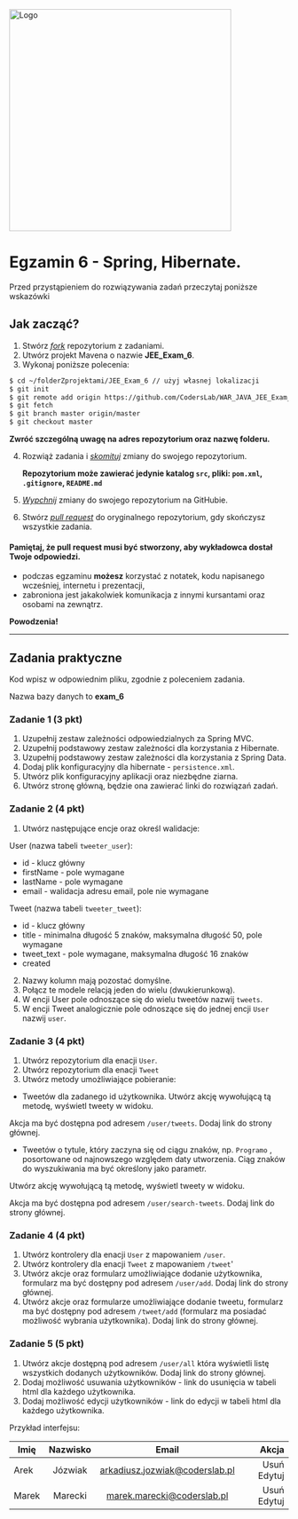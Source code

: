 <img alt="Logo" src="http://coderslab.pl/svg/logo-coderslab.svg" width="400">

# Egzamin 6 - Spring, Hibernate.

Przed przystąpieniem do rozwiązywania zadań przeczytaj poniższe wskazówki

## Jak zacząć?

1. Stwórz [*fork*][forking] repozytorium z zadaniami.
2. Utwórz projekt Mavena o nazwie **JEE_Exam_6**.
3. Wykonaj poniższe polecenia:
````bash
$ cd ~/folderZprojektami/JEE_Exam_6 // użyj własnej lokalizacji
$ git init
$ git remote add origin https://github.com/CodersLab/WAR_JAVA_JEE_Exam_6.git // użyj własnego forka
$ git fetch
$ git branch master origin/master
$ git checkout master

````
**Zwróć szczególną uwagę na adres repozytorium oraz nazwę folderu.**

4. Rozwiąż zadania i [*skomituj*][ref-commit] zmiany do swojego repozytorium.

    **Repozytorium może zawierać jedynie katalog `src`, pliki: `pom.xml`, `.gitignore`, `README.md`**
5. [*Wypchnij*][ref-push] zmiany do swojego repozytorium na GitHubie.
6. Stwórz [*pull request*][pull-request] do oryginalnego repozytorium, gdy skończysz wszystkie zadania.


#### Pamiętaj, że pull request musi być stworzony, aby wykładowca dostał Twoje odpowiedzi.

* podczas egzaminu **możesz** korzystać z notatek, kodu napisanego wcześniej, internetu i prezentacji,
* zabroniona jest jakakolwiek komunikacja z innymi kursantami oraz osobami na zewnątrz.

**Powodzenia!**

----------------------------------------------------------------------------------------

## Zadania praktyczne
Kod wpisz w odpowiednim pliku, zgodnie z poleceniem zadania.

Nazwa bazy danych to **exam_6**

### Zadanie 1 (3 pkt)

1. Uzupełnij zestaw zależności odpowiedzialnych za Spring MVC.
2. Uzupełnij podstawowy zestaw zależności dla korzystania z Hibernate.
3. Uzupełnij podstawowy zestaw zależności dla korzystania z Spring Data.
4. Dodaj plik konfiguracyjny dla hibernate -  `persistence.xml`.
5. Utwórz plik konfiguracyjny aplikacji oraz niezbędne ziarna.
6. Utwórz stronę główną, będzie ona zawierać linki do rozwiązań zadań.

### Zadanie 2 (4 pkt)

1. Utwórz następujące encje oraz określ walidacje:

User (nazwa tabeli `tweeter_user`):
- id - klucz główny
- firstName - pole wymagane
- lastName - pole wymagane
- email - walidacja adresu email, pole nie wymagane

Tweet (nazwa tabeli `tweeter_tweet`):
- id - klucz główny
- title - minimalna długość 5 znaków, maksymalna długość 50, pole wymagane
- tweet_text - pole wymagane, maksymalna długość 16 znaków
- created

2. Nazwy kolumn mają pozostać domyślne.
3. Połącz te modele relacją jeden do wielu (dwukierunkową).
4. W encji User pole odnoszące się do wielu tweetów nazwij ```tweets```.
5. W encji Tweet analogicznie pole odnoszące się do jednej encji `User` nazwij ```user```.

### Zadanie 3 (4 pkt)

1. Utwórz repozytorium dla enacji `User`.
2. Utwórz repozytorium dla enacji `Tweet`
3. Utwórz metody umożliwiające pobieranie:
- Tweetów dla zadanego id użytkownika. 
Utwórz akcję wywołującą tą metodę, wyświetl tweety w widoku.
 
Akcja ma być dostępna pod adresem `/user/tweets`. Dodaj link do strony głównej.

- Tweetów o tytule, który zaczyna się od ciągu znaków, np. `Programo` , posortowane od najnowszego względem daty utworzenia.
Ciąg znaków do wyszukiwania ma być określony jako parametr.

Utwórz akcję wywołującą tą metodę, wyświetl tweety w widoku.

Akcja ma być dostępna pod adresem `/user/search-tweets`. Dodaj link do strony głównej.
 

### Zadanie 4 (4 pkt)

1. Utwórz kontrolery dla enacji `User` z mapowaniem `/user`.
2. Utwórz kontrolery dla enacji `Tweet` z mapowaniem `/tweet`'
3. Utwórz akcje oraz formularz umożliwiające dodanie użytkownika, formularz ma być dostępny pod adresem `/user/add`. Dodaj link do strony głównej.
4. Utwórz akcje oraz formularze umożliwiające dodanie tweetu, formularz ma być dostępny pod adresem `/tweet/add` (formularz ma posiadać możliwość wybrania użytkownika).
Dodaj link do strony głównej.


### Zadanie 5 (5 pkt)

1. Utwórz akcje dostępną pod adresem `/user/all` która wyświetli listę wszystkich dodanych użytkowników. Dodaj link do strony głównej.
2. Dodaj możliwość usuwania użytkowników - link do usunięcia w tabeli html dla każdego użytkownika.
3. Dodaj możliwość edycji użytkowników - link do edycji w tabeli html dla każdego użytkownika.

Przykład interfejsu:

| Imię      | Nazwisko | Email                            | Akcja
| --------- |:--------:|:--------------------------------:| ----------:|
| Arek      | Józwiak  | arkadiusz.jozwiak@coderslab.pl   | Usuń Edytuj|
| Marek     | Marecki  |     marek.marecki@coderslab.pl   | Usuń Edytuj|


<!-- Links -->
[forking]: https://guides.github.com/activities/forking/
[ref-clone]: http://gitref.org/creating/#clone
[ref-commit]: http://gitref.org/basic/#commit
[ref-push]: http://gitref.org/remotes/#push
[pull-request]: https://help.github.com/articles/creating-a-pull-request
[ref-multiple-forms]: http://stackoverflow.com/a/14071321
